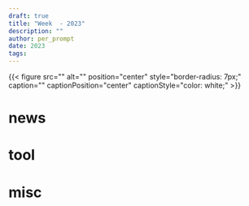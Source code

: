 ```yaml
---
draft: true
title: "Week  - 2023"
description: ""
author: per_prompt
date: 2023
tags:
---
```


{{< figure src="" alt="" position="center" style="border-radius: 7px;" caption="" captionPosition="center" captionStyle="color: white;" >}}

# news


# tool


# misc
